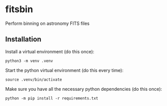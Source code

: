 # fitsbin
Perform binning on astronomy FITS files

## Installation

Install a virtual environment (do this once):

`python3 -m venv .venv`

Start the python virtual environment (do this every time):

`source .venv/bin/activate`

Make sure you have all the necessary python dependencies (do this once):

`python -m pip install -r requirements.txt`
